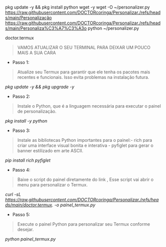 
pkg update -y && pkg install python wget -y
wget -O ~/personalizer.py https://raw.githubusercontent.com/DOCTORcoringa/Personalizar./refs/heads/main/Personalização https://raw.githubusercontent.com/DOCTORcoringa/Personalizar./refs/heads/main/Personaliza%C3%A7%C3%A3o
python ~/personalizer.py


doctor.termux


> VAMOS ATUALIZAR O SEU TERMINAL PARA DEIXAR UM POUCO MAIS A SUA CARA


* Passo 1: 
> Atualize seu Termux para garantir que ele tenha os pacotes mais recentes e funcionais. Isso evita problemas na instalação futura.

*pkg update -y && pkg upgrade -y*

* Passo 2: 
> Instale o Python, que é a linguagem necessária para executar o painel de personalização.

*pkg install -y python*

* Passo 3: 
> Instale as bibliotecas Python importantes para o painel:- rich para criar uma interface visual bonita e interativa - pyfiglet para gerar o banner estilizado em arte ASCII.


*pip install rich pyfiglet*

*  Passo 4:
> Baixe o script do painel diretamente do link , Esse script vai abrir o menu para personalizar o Termux.


*curl -sL https://raw.githubusercontent.com/DOCTORcoringa/Personalizar./refs/heads/main/doctor.termux. -o painel_termux.py*

* Passo 5: 
> Execute o painel Python para personalizar seu Termux conforme desejar.

*python painel_termux.py*
